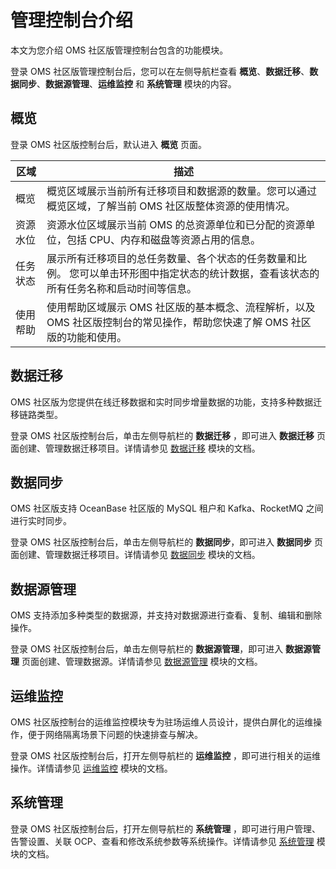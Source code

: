 # 管理控制台介绍 

本文为您介绍 OMS 社区版管理控制台包含的功能模块。

登录 OMS 社区版管理控制台后，您可以在左侧导航栏查看 **概览**、**数据迁移**、**数据同步**、**数据源管理**、**运维监控** 和 **系统管理** 模块的内容。

## 概览

登录 OMS 社区版控制台后，默认进入 **概览** 页面。


| **区域** |                                        **描述**                                         |
|--------|---------------------------------------------------------------------------------------|
| 概览     | 概览区域展示当前所有迁移项目和数据源的数量。您可以通过概览区域，了解当前 OMS 社区版整体资源的使用情况。                                |
| 资源水位   | 资源水位区域展示当前 OMS 的总资源单位和已分配的资源单位，包括 CPU、内存和磁盘等资源占用的信息。                                  |
| 任务状态   | 展示所有迁移项目的总任务数量、各个状态的任务数量和比例。 您可以单击环形图中指定状态的统计数据，查看该状态的所有任务名称和启动时间等信息。 |
| 使用帮助   | 使用帮助区域展示 OMS 社区版的基本概念、流程解析，以及 OMS 社区版控制台的常见操作，帮助您快速了解 OMS 社区版的功能和使用。                  |

## 数据迁移 

OMS 社区版为您提供在线迁移数据和实时同步增量数据的功能，支持多种数据迁移链路类型。

登录 OMS 社区版控制台后，单击左侧导航栏的 **数据迁移** ，即可进入 **数据迁移** 页面创建、管理数据迁移项目。详情请参见 [数据迁移](../5.data-migration/1.data-migration-overview.md) 模块的文档。

## 数据同步

OMS 社区版支持 OceanBase 社区版的 MySQL 租户和 Kafka、RocketMQ 之间进行实时同步。

登录 OMS 社区版控制台后，单击左侧导航栏的 **数据同步**，即可进入 **数据同步** 页面创建、管理数据迁移项目。详情请参见 [数据同步](../data-synchronization/create-a-synchronization-channel/create-a-data-synchronization-link-from-oceanbase-to-rocketmq.md) 模块的文档。

## 数据源管理

OMS 支持添加多种类型的数据源，并支持对数据源进行查看、复制、编辑和删除操作。

登录 OMS 社区版控制台后，单击左侧导航栏的 **数据源管理**，即可进入 **数据源管理** 页面创建、管理数据源。详情请参见 [数据源管理](../6.data-source-management/1.add-a-data-source/1.add-a-mysql-data-source.md) 模块的文档。

## 运维监控

OMS 社区版控制台的运维监控模块专为驻场运维人员设计，提供白屏化的运维操作，便于网络隔离场景下问题的快速排查与解决。

登录 OMS 社区版控制台后，打开左侧导航栏的 **运维监控** ，即可进行相关的运维操作。详情请参见 [运维监控](../7.o-m-and-monitoring/1.go-to-the-overview-page.md) 模块的文档。

## 系统管理

登录 OMS 社区版控制台后，打开左侧导航栏的 **系统管理** ，即可进行用户管理、告警设置、关联 OCP、查看和修改系统参数等系统操作。详情请参见 [系统管理](../8.system-management/1.user-management.md) 模块的文档。
